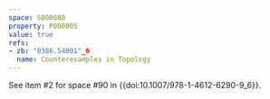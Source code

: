 ```yaml
---
space: S000088
property: P000005
value: true
refs:
- zb: "0386.54001"_6
  name: Counterexamples in Topology
---
```


See item #2 for space #90 in {{doi:10.1007/978-1-4612-6290-9_6}}.
